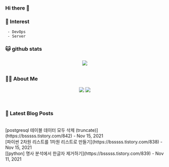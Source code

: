
### Hi there 👋   

### 📖   Interest   
     - DevOps   
     - Server  

###  🐱 github stats  

<div id="main" align="center">
    <img src="https://github-readme-stats.vercel.app/api?username=qpyu66&hide=stars,contribs&count_private=true&show_icons=true"
        style="height: auto; margin-left: 20px; margin-right: 20px; padding: 10px;"/>
</div>

###  💁‍♀️ About Me  
<p align="center">
    <a href="https://bsssss.tistory.com/"><img src="https://img.shields.io/badge/Blog-FF5722?style=flat-square&logo=Blogger&logoColor=white"/></a>
    <a href="mailto:qpyu66@gmail.com"><img src="https://img.shields.io/badge/Gmail-d14836?style=flat-square&logo=Gmail&logoColor=white&link=qpyu66@gmail.com"/></a>
</p>

<br>

### 📕 Latest Blog Posts   
<br>
[postgresql 테이블 데이터 모두 삭제 (truncate)](https://bsssss.tistory.com/842) - Nov 15, 2021<br>
[파이썬 2차원 리스트를 1차원 리스트로 만들기](https://bsssss.tistory.com/838) - Nov 15, 2021<br>
[[python] 명사 분석에서 한글자 제거하기](https://bsssss.tistory.com/839) - Nov 11, 2021<br>
